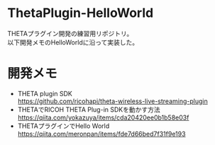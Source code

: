 # ThetaPlugin-HelloWorld

THETAプラグイン開発の練習用リポジトリ。  
以下開発メモのHelloWorldに沿って実装した。

# 開発メモ

* THETA plugin SDK  
https://github.com/ricohapi/theta-wireless-live-streaming-plugin
* THETAでRICOH THETA Plug-in SDKを動かす方法  
https://qiita.com/yokazuya/items/cda20420ee0b1b58e03f
* THETAプラグインでHello World  
https://qiita.com/meronpan/items/fde7d66bed7f31f9e193

